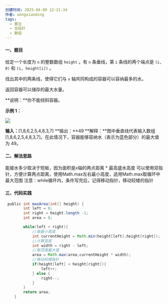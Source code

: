 ```yaml
---
创建时间: 2025-04-09 12:21:34
作者: wangxiaoming
tags:
  - 算法
  - 双指针
  - 数组
---
```


#### 一、题目

给定一个长度为 `n` 的整数数组 `height` 。有 `n` 条垂线，第 `i` 条线的两个端点是 `(i, 0)` 和 `(i, height[i])` 。

找出其中的两条线，使得它们与 `x` 轴共同构成的容器可以容纳最多的水。

返回容器可以储存的最大水量。

**说明：**你不能倾斜容器。

**示例 1：**

![](https://aliyun-lc-upload.oss-cn-hangzhou.aliyuncs.com/aliyun-lc-upload/uploads/2018/07/25/question_11.jpg)

**输入：**[1,8,6,2,5,4,8,3,7]
**输出：**49 
**解释：**图中垂直线代表输入数组 [1,8,6,2,5,4,8,3,7]。在此情况下，容器能够容纳水（表示为蓝色部分）的最大值为 49。

#### 二、解法思路
能接水多少取决于短板，因为面积是x轴的两点距离 *  最高盛水高度
可以使用双指针，方便计算两点距离，使用Math.max左右最小高度，适用Math.max取循环中最大范围
注意：while循环内，条件写完后，记得移动指针，移动较矮的指针

#### 三、代码实践
```java
 public int maxArea(int[] height) {
        int left = 0;
        int right = height.length -1;
        int area = 0;

        while(left < right){
            //取最小高度
            int currentHeight = Math.min(height[left],height[right]);
            //计算宽度
            int width = right - left;
            //取范围最大值
            area = Math.max(area,currentHeight * width);
            //移动较矮指针
            if(height[left] < height[right]){
                left++;
            } else {
                right--;
            }
        }
        return area;
    }
```